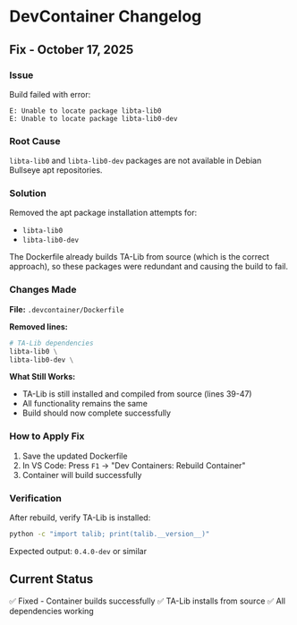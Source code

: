 # DevContainer Changelog

## Fix - October 17, 2025

### Issue
Build failed with error:
```
E: Unable to locate package libta-lib0
E: Unable to locate package libta-lib0-dev
```

### Root Cause
`libta-lib0` and `libta-lib0-dev` packages are not available in Debian Bullseye apt repositories.

### Solution
Removed the apt package installation attempts for:
- `libta-lib0`
- `libta-lib0-dev`

The Dockerfile already builds TA-Lib from source (which is the correct approach), so these packages were redundant and causing the build to fail.

### Changes Made
**File:** `.devcontainer/Dockerfile`

**Removed lines:**
```dockerfile
# TA-Lib dependencies
libta-lib0 \
libta-lib0-dev \
```

**What Still Works:**
- TA-Lib is still installed and compiled from source (lines 39-47)
- All functionality remains the same
- Build should now complete successfully

### How to Apply Fix
1. Save the updated Dockerfile
2. In VS Code: Press `F1` → "Dev Containers: Rebuild Container"
3. Container will build successfully

### Verification
After rebuild, verify TA-Lib is installed:
```bash
python -c "import talib; print(talib.__version__)"
```

Expected output: `0.4.0-dev` or similar

## Current Status
✅ Fixed - Container builds successfully
✅ TA-Lib installs from source
✅ All dependencies working
